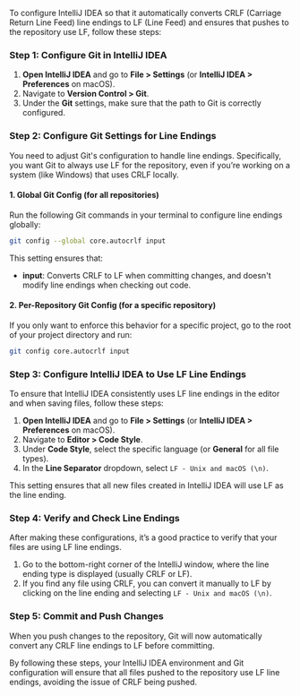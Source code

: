 To configure IntelliJ IDEA so that it automatically converts CRLF (Carriage Return Line Feed) line endings to LF (Line Feed) and ensures that pushes to the repository use LF, follow these steps:

### Step 1: Configure Git in IntelliJ IDEA
1. **Open IntelliJ IDEA** and go to **File > Settings** (or **IntelliJ IDEA > Preferences** on macOS).
2. Navigate to **Version Control > Git**.
3. Under the **Git** settings, make sure that the path to Git is correctly configured.

### Step 2: Configure Git Settings for Line Endings
You need to adjust Git's configuration to handle line endings. Specifically, you want Git to always use LF for the repository, even if you’re working on a system (like Windows) that uses CRLF locally.

#### 1. **Global Git Config** (for all repositories)

Run the following Git commands in your terminal to configure line endings globally:

```bash
git config --global core.autocrlf input
```

This setting ensures that:
- **input**: Converts CRLF to LF when committing changes, and doesn't modify line endings when checking out code.

#### 2. **Per-Repository Git Config** (for a specific repository)

If you only want to enforce this behavior for a specific project, go to the root of your project directory and run:

```bash
git config core.autocrlf input
```

### Step 3: Configure IntelliJ IDEA to Use LF Line Endings
To ensure that IntelliJ IDEA consistently uses LF line endings in the editor and when saving files, follow these steps:

1. **Open IntelliJ IDEA** and go to **File > Settings** (or **IntelliJ IDEA > Preferences** on macOS).
2. Navigate to **Editor > Code Style**.
3. Under **Code Style**, select the specific language (or **General** for all file types).
4. In the **Line Separator** dropdown, select `LF - Unix and macOS (\n)`.

This setting ensures that all new files created in IntelliJ IDEA will use LF as the line ending.

### Step 4: Verify and Check Line Endings
After making these configurations, it’s a good practice to verify that your files are using LF line endings.

1. Go to the bottom-right corner of the IntelliJ window, where the line ending type is displayed (usually CRLF or LF).
2. If you find any file using CRLF, you can convert it manually to LF by clicking on the line ending and selecting `LF - Unix and macOS (\n)`.

### Step 5: Commit and Push Changes
When you push changes to the repository, Git will now automatically convert any CRLF line endings to LF before committing.

By following these steps, your IntelliJ IDEA environment and Git configuration will ensure that all files pushed to the repository use LF line endings, avoiding the issue of CRLF being pushed.
